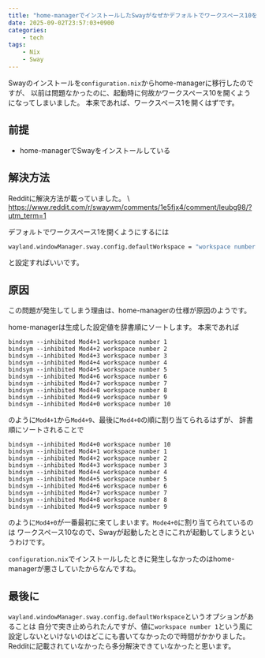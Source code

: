 ```yaml
---
title: "home-managerでインストールしたSwayがなぜかデフォルトでワークスペース10を開く問題の解決方法"
date: 2025-09-02T23:57:03+0900
categories:
    - tech
tags:
    - Nix
    - Sway
---
```


Swayのインストールを`configuration.nix`からhome-managerに移行したのですが、
以前は問題なかったのに、起動時に何故かワークスペース10を開くようになってしまいました。
本来であれば、ワークスペース1を開くはずです。

## 前提
- home-managerでSwayをインストールしている

## 解決方法
Redditに解決方法が載っていました。 \\
<https://www.reddit.com/r/swaywm/comments/1e5fjx4/comment/leubg98/?utm_term=1>

デフォルトでワークスペース1を開くようにするには
```nix
wayland.windowManager.sway.config.defaultWorkspace = "workspace number 1";
```
と設定すればいいです。

## 原因
この問題が発生してしまう理由は、home-managerの仕様が原因のようです。

home-managerは生成した設定値を辞書順にソートします。
本来であれば
```
bindsym --inhibited Mod4+1 workspace number 1
bindsym --inhibited Mod4+2 workspace number 2
bindsym --inhibited Mod4+3 workspace number 3
bindsym --inhibited Mod4+4 workspace number 4
bindsym --inhibited Mod4+5 workspace number 5
bindsym --inhibited Mod4+6 workspace number 6
bindsym --inhibited Mod4+7 workspace number 7
bindsym --inhibited Mod4+8 workspace number 8
bindsym --inhibited Mod4+9 workspace number 9
bindsym --inhibited Mod4+0 workspace number 10
```
のように`Mod4+1`から`Mod4+9`、最後に`Mod4+0`の順に割り当てられるはずが、
辞書順にソートされることで

```
bindsym --inhibited Mod4+0 workspace number 10
bindsym --inhibited Mod4+1 workspace number 1
bindsym --inhibited Mod4+2 workspace number 2
bindsym --inhibited Mod4+3 workspace number 3
bindsym --inhibited Mod4+4 workspace number 4
bindsym --inhibited Mod4+5 workspace number 5
bindsym --inhibited Mod4+6 workspace number 6
bindsym --inhibited Mod4+7 workspace number 7
bindsym --inhibited Mod4+8 workspace number 8
bindsym --inhibited Mod4+9 workspace number 9
```

のように`Mod4+0`が一番最初に来てしまいます。`Mode4+0`に割り当てられているのは
ワークスペース10なので、Swayが起動したときにこれが起動してしまうというわけです。

`configuration.nix`でインストールしたときに発生しなかったのはhome-managerが悪さしていたからなんですね。

## 最後に
`wayland.windowManager.sway.config.defaultWorkspace`というオプションがあることは
自分で突き止められたんですが、値に`workspace number 1`という風に設定しないといけないのはどこにも書いてなかったので時間がかかりました。
Redditに記載されていなかったら多分解決できていなかったと思います。